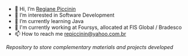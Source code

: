 - 👋 Hi, I’m [Regiane Piccinin](https://linkedin.com/in/repiccinin/)
- 👀 I’m interested in Software Development
- :book: I’m currently learning Java
- :briefcase: I'm currently working at Foursys, allocated at FIS Global / Bradesco
- 📫 How to reach me repiccinin@yahoo.com.br


*Repository to store complementary materials and projects developed*

<!---
repiccinin/repiccinin is a ✨ special ✨ repository because its `README.md` (this file) appears on your GitHub profile.
You can click the Preview link to take a look at your changes.
--->
